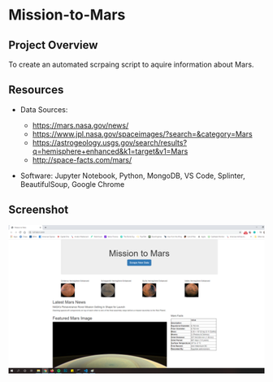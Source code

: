 # Mission-to-Mars

## Project Overview
To create an automated scrpaing script to aquire information about Mars.

## Resources
 - Data Sources:
   - https://mars.nasa.gov/news/
   - https://www.jpl.nasa.gov/spaceimages/?search=&category=Mars
   - https://astrogeology.usgs.gov/search/results?q=hemisphere+enhanced&k1=target&v1=Mars
   - http://space-facts.com/mars/
   
 - Software: Jupyter Notebook, Python, MongoDB, VS Code, Splinter, BeautifulSoup, Google Chrome
 
 ## Screenshot
 ![Screenshot](https://github.com/jugvirpabla/Mission-to-Mars/blob/master/screenshot.png)
